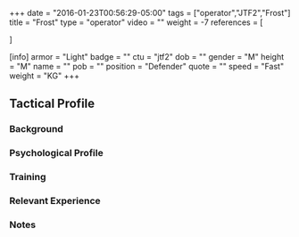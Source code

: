+++
date = "2016-01-23T00:56:29-05:00"
tags = ["operator","JTF2","Frost"]
title = "Frost"
type = "operator"
video = ""
weight = -7
references = [

]

[info]
  armor = "Light"
  badge = ""
  ctu = "jtf2"
  dob = ""
  gender = "M"
  height = "M"
  name = ""
  pob = ""
  position = "Defender"
  quote = ""
  speed = "Fast"
  weight = "KG"
+++

## Tactical Profile

### Background

### Psychological Profile

### Training

### Relevant Experience

### Notes
